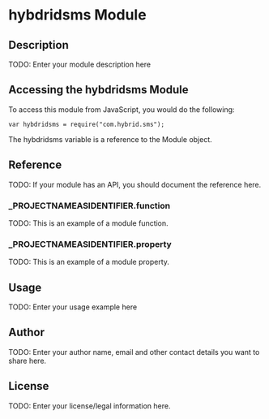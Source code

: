 # hybdridsms Module

## Description

TODO: Enter your module description here

## Accessing the hybdridsms Module

To access this module from JavaScript, you would do the following:

	var hybdridsms = require("com.hybrid.sms");

The hybdridsms variable is a reference to the Module object.	

## Reference

TODO: If your module has an API, you should document
the reference here.

### ___PROJECTNAMEASIDENTIFIER__.function

TODO: This is an example of a module function.

### ___PROJECTNAMEASIDENTIFIER__.property

TODO: This is an example of a module property.

## Usage

TODO: Enter your usage example here

## Author

TODO: Enter your author name, email and other contact
details you want to share here. 

## License

TODO: Enter your license/legal information here.
